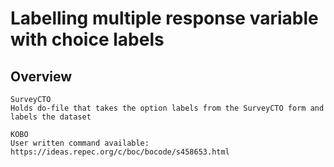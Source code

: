 # Labelling multiple response variable with choice labels

## Overview

``` 
SurveyCTO
Holds do-file that takes the option labels from the SurveyCTO form and labels the dataset

```

``` 
KOBO
User written command available: https://ideas.repec.org/c/boc/bocode/s458653.html
```

